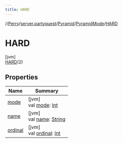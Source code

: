 ```yaml
---
title: HARD
---
```

//[Perry](../../../../../index.html)/[server.partyquest](../../../index.html)/[Pyramid](../../index.html)/[PyramidMode](../index.html)/[HARD](index.html)



# HARD



[jvm]\
[HARD](index.html)(2)



## Properties


| Name | Summary |
|---|---|
| [mode](mode.html) | [jvm]<br>val [mode](mode.html): [Int](https://kotlinlang.org/api/latest/jvm/stdlib/kotlin/-int/index.html) |
| [name](name.html) | [jvm]<br>val [name](name.html): [String](https://kotlinlang.org/api/latest/jvm/stdlib/kotlin/-string/index.html) |
| [ordinal](ordinal.html) | [jvm]<br>val [ordinal](ordinal.html): [Int](https://kotlinlang.org/api/latest/jvm/stdlib/kotlin/-int/index.html) |

